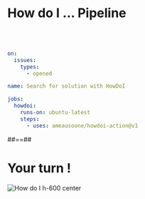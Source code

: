 
# How do I ... Pipeline

<br><br>

```yaml
on:
  issues:
    types:
      - opened

name: Search for solution with HowDoI

jobs:
  howdoi:
    runs-on: ubuntu-latest
    steps:
      - uses: ameausoone/howdoi-action@v1
```

##==##

# Your turn ! 

![How do I h-600 center](./assets/images/qrcode_github.com.png)

